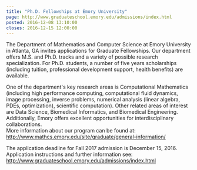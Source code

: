 ```yaml
---
title: "Ph.D. Fellowships at Emory University"
page: http://www.graduateschool.emory.edu/admissions/index.html
posted: 2016-12-08 13:10:00
closes: 2016-12-15 12:00:00
---
```


The Department of Mathematics and Computer Science at Emory University
in Atlanta, GA invites applications for Graduate Fellowships. 
Our department offers M.S. and Ph.D. tracks and a variety of possible research specialization. 
For Ph.D. students, a number of five years scholarships (including tuition, 
professional development support, health benefits) are available. 
 
One of the department's key research areas is Computational Mathematics
(including high performance computing, computational fluid dynamics, image processing, 
inverse problems, numerical analysis (linear algebra, PDEs, optimization),  scientific computation). 
Other related areas of interest are Data Science, Biomedical Informatics, and Biomedical Engineering.
Additionally, Emory offers excellent opportunities for interdisciplinary collaborations.  
More information about our program can be found at:
<http://www.mathcs.emory.edu/site/graduate/general-information/>

The application deadline for Fall 2017 admission is December 15, 2016.
Application instructions and further information see:
<http://www.graduateschool.emory.edu/admissions/index.html>